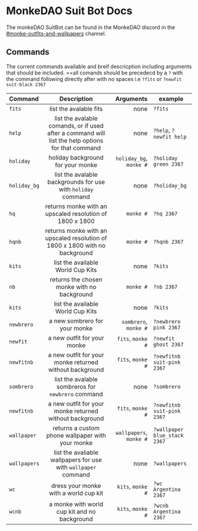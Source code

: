 # MonkeDAO Suit Bot Docs

The monkeDAO SuitBot can be found in the MonkeDAO discord in the [#monke-outfits-and-wallpapers](https://discord.com/channels/874638621368533012/888515872405213194) channel.

## Commands

The current commands available and breif descricption including arguments that should be included.
==all comands should be precedecd by a `?` with the command following directly after with no spaces i.e `?fits` or `?newfit suit-black 2367`

| Command      |                                            Description                                            |               Arguments | example                      |
| :----------- | :-----------------------------------------------------------------------------------------------: | ----------------------: | ---------------------------- |
| `fits`       |                                      list the avalable fits                                       |                    none | `?fits`                      |
| `help`       | list the avalable comands, or if used after a command will list the help options for that command |                    none | `?help`, `?newfit help`      |
| `holiday`    |                                 holiday background for your monke                                 | `holiday_bg`, `monke #` | `?holiday green 2367`        |
| `holiday_bg` |                   list the avalable backgrounds for use with `holiday` command                    |                    none | `?holiday_bg`                |
| `hq`         |                     returns monke with an upscaled resolution of 1800 x 1800                      |               `monke #` | `?hq 2367`                   |
| `hqnb`       |            returns monke with an upscaled resolution of 1800 x 1800 with no background            |               `monke #` | `?hqnb 2367`                 |
| `kits`       |                                 list the available World Cup Kits                                 |                    none | `?kits`                      |
| `nb`         |                            returns the chosen monke with no background                            |               `monke #` | `?nb 2367`                   |
| `kits`       |                                 list the available World Cup Kits                                 |                    none | `?kits`                      |
| `newbrero`   |                                   a new sombrero for your monke                                   |   `sombrero`, `monke #` | `?newbrero pink 2367`        |
| `newfit`     |                                    a new outfit for your monke                                    |       `fits`, `monke #` | `?newfit ghost 2367`         |
| `newfitnb`   |                      a new outfit for your monke returned without background                      |       `fits`, `monke #` | `?newfitnb suit-pink 2367`   |
| `sombrero`   |                        list the avalable sombreros for `newbrero` command                         |                    none | `?sombrero`                  |
| `newfitnb`   |                      a new outfit for your monke returned without background                      |       `fits`, `monke #` | `?newfitnb suit-pink 2367`   |
| `wallpaper`  |                         returns a custom phone wallpaper with your monke                          | `wallpapers`, `monke #` | `?wallpaper blue_stack 2367` |
| `wallpapers` |                  list the avaliable wallpapers for use with `wallpaper` command                   |                    none | `?wallpapers`                |
| `wc`         |                               dress your monke with a world cup kit                               |       `kits`, `monke #` | `?wc Argentina 2367`         |
| `wcnb`       |                           a monke with world cup kit and no background                            |       `kits`, `monke #` | `?wcnb Argentina  2367`      |
